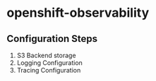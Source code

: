 # openshift-observability

## Configuration Steps

1. S3 Backend storage
2. Logging Configuration
3. Tracing Configuration
 
